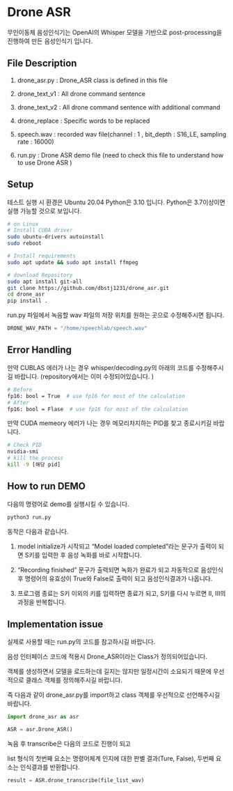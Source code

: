 # Drone ASR

무인이동체 음성인식기는 OpenAI의 Whisper 모델을 기반으로 post-processing을 진행하여 만든 음성인식기 입니다. 



## File Description

1. drone_asr.py : Drone_ASR class  is defined in this file 

2. drone_text_v1 : All drone command sentence

3. drone_text_v2 : All drone command sentence with additional command

4. drone_replace : Specific words to be replaced

5. speech.wav : recorded wav file(channel : 1 , bit_depth : S16_LE, sampling rate : 16000)

6. run.py : Drone ASR demo file (need to check this file to understand how to use Drone ASR )



## Setup

테스트 실행 시 환경은 Ubuntu 20.04 Python은 3.10 입니다. Python은 3.7이상이면 실행 가능할 것으로 보입니다.  

```bash
# on Linux
# Install CUDA driver
sudo ubuntu-drivers autoinstall
sudo reboot

# Install requirements
sudo apt update && sudo apt install ffmpeg

# download Repository
sudo apt install git-all
git clone https://github.com/dbstj1231/drone_asr.git
cd drone_asr
pip install .
```



run.py 파일에서 녹음할 wav 파일의 저장 위치를 원하는 곳으로 수정해주시면 됩니다.  

```python
DRONE_WAV_PATH = "/home/speechlab/speech.wav"
```



## Error  Handling

만약 CUBLAS 에러가 나는 경우 whisper/decoding.py의 아래의 코드를 수정해주시길 바랍니다. (repository에서는 이미 수정되어있습니다. )

```bash
# Before
fp16: bool = True  # use fp16 for most of the calculation
# After
fp16: bool = Flase  # use fp16 for most of the calculation
```

만약 CUDA memeory 에러가 나는 경우 메모리차지하는 PID를 찾고 종료시키길 바랍니다. 

```bash
# Check PID 
nvidia-smi 
# kill the process
kill -9 [해당 pid] 
```



## How to run DEMO

다음의 명령어로 demo를 실행시킬 수 있습니다. 

```bash
python3 run.py
```

동작은 다음과 같습니다.  

1. model initialize가 시작되고 “Model loaded completed”라는 문구가 출력이 되면 S키를 입력한 후 음성 녹화를 바로 시작합니다. 

2.  “Recording finished” 문구가 출력되면 녹화가 완료가 되고 자동적으로 음성인식 후 명령어의 유효성이 True와 False로 출력이 되고 음성인식결과가 나옵니다.

3. 프로그램 종료는 S키 이외의 키를 입력하면 종료가 되고, S키를 다시 누르면 II, III의 과정을 반복합니다.



## Implementation issue

실제로 사용할 때는 run.py의 코드를 참고하시길 바랍니다. 


음성 인터페이스 코드에 적용시 Drone_ASR이라는 Class가 정의되어있습니다.  

객체를 생성하면서 모델을 로드하는데 길지는 않지만 일정시간이 소요되기 때문에 우선적으로 클래스 객체를 정의해주시길 바랍니다. 

즉 다음과 같이 drone_asr.py를 import하고 class 객체를 우선적으로 선언해주시길 바랍니다. 

```python
import drone_asr as asr

ASR = asr.Drone_ASR()
```



녹음 후  transcribe은 다음의 코드로  진행이 되고

list 형식의 첫번째 요소는 명령어체계 인지에 대한 판별 결과(Ture, False), 두번째 요소는 인식결과를 반환합니다. 

```python
result = ASR.drone_transcribe(file_list_wav)
```



